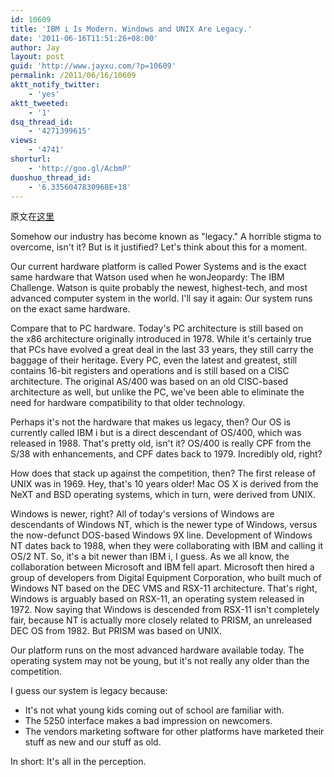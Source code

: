 ```yaml
---
id: 10609
title: 'IBM i Is Modern. Windows and UNIX Are Legacy.'
date: '2011-06-16T11:51:26+08:00'
author: Jay
layout: post
guid: 'http://www.jayxu.com/?p=10609'
permalink: /2011/06/16/10609
aktt_notify_twitter:
    - 'yes'
aktt_tweeted:
    - '1'
dsq_thread_id:
    - '4271399615'
views:
    - '4741'
shorturl:
    - 'http://goo.gl/AcbmP'
duoshuo_thread_id:
    - '6.3356047830968E+18'
---
```


<p>原文在<a href="http://systeminetwork.com/article/ibm-i-modern-windows-and-unix-are-legacy" target="_blank">这里</a></p>
<p>Somehow our industry has become known as &quot;legacy.&quot; A horrible stigma to overcome, isn&#39;t it? But is it justified? Let&#39;s think about this for a moment.</p>
<p>Our current hardware platform is called&nbsp;Power Systems&nbsp;and is the exact same hardware that Watson used when he wonJeopardy: The IBM Challenge. Watson is quite probably the newest, highest-tech, and most advanced computer system in the world. I&#39;ll say it again:&nbsp;Our system runs on the exact same hardware.</p>
<p>Compare that to PC hardware. Today&#39;s PC architecture is still based on the&nbsp;x86 architecture originally introduced in 1978. While it&#39;s certainly true that PCs have evolved a great deal in the last 33 years, they still carry the baggage of their heritage. Every PC, even the latest and greatest, still contains 16-bit registers and operations and is still based on a CISC architecture. The original AS/400 was based on an old CISC-based architecture as well, but unlike the PC, we&#39;ve been able to eliminate the need for hardware compatibility to that older technology.</p>
<p>Perhaps it&#39;s not the hardware that makes us legacy, then? Our OS is currently called IBM i but is a direct descendant of OS/400, which was released in 1988. That&#39;s pretty old, isn&#39;t it? OS/400 is really CPF from the S/38 with enhancements, and CPF dates back to 1979. Incredibly old, right?</p>
<p>How does that stack up against the competition, then? The first release of UNIX was in 1969. Hey, that&#39;s 10 years older! Mac OS X is derived from the NeXT and BSD operating systems, which in turn, were derived from UNIX.</p>
<p>Windows is newer, right? All of today&#39;s versions of Windows are descendants of Windows NT, which is the newer type of Windows, versus the now-defunct DOS-based Windows 9X line. Development of Windows NT dates back to 1988, when they were collaborating with IBM and calling it OS/2 NT. So, it&#39;s a bit newer than IBM i, I guess. As we all know, the collaboration between Microsoft and IBM fell apart. Microsoft then hired a group of developers from Digital Equipment Corporation, who built much of Windows NT based on the DEC VMS and RSX-11 architecture. That&#39;s right, Windows is arguably based on RSX-11, an operating system released in 1972. Now saying that Windows is descended from RSX-11 isn&#39;t completely fair, because NT is actually more closely related to PRISM, an unreleased DEC OS from 1982. But PRISM was based on UNIX.</p>
<p>Our platform runs on the most advanced hardware available today. The operating system may not be young, but it&#39;s not really any older than the competition.</p>
<p>I guess our system is legacy because:</p>
<ul>
	<li>It&#39;s not what young kids coming out of school are familiar with.</li>
	<li>The 5250 interface makes a bad impression on newcomers.</li>
	<li>The vendors marketing software for other platforms have marketed their stuff as new and our stuff as old.</li>
</ul>
<p>In short:&nbsp;It&#39;s all in the perception.</p>
